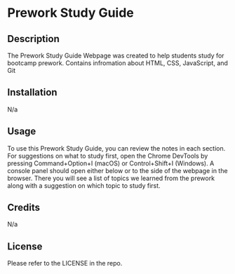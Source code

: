 # Prework Study Guide

## Description

The Prework Study Guide Webpage was created to help students study for bootcamp prework. Contains infromation about HTML, CSS, JavaScript, and Git

## Installation

N/a

## Usage

To use this Prework Study Guide, you can review the notes in each section. For suggestions on what to study first, open the Chrome DevTools by pressing Command+Option+I (macOS) or Control+Shift+I (Windows). A console panel should open either below or to the side of the webpage in the browser. There you will see a list of topics we learned from the prework along with a suggestion on which topic to study first.

## Credits

N/a

## License

Please refer to the LICENSE in the repo.